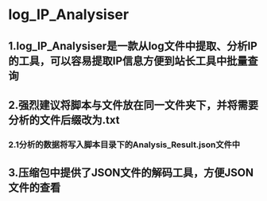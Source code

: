 # log_IP_Analysiser

## 1.log_IP_Analysiser是一款从log文件中提取、分析IP的工具，可以容易提取IP信息方便到站长工具中批量查询
## 2.强烈建议将脚本与文件放在同一文件夹下，并将需要分析的文件后缀改为.txt
### 2.1分析的数据将写入脚本目录下的Analysis_Result.json文件中
## 3.压缩包中提供了JSON文件的解码工具，方便JSON文件的查看
